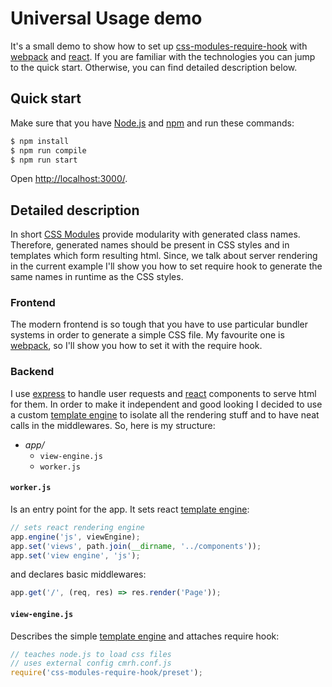 Universal Usage demo
====================

It's a small demo to show how to set up [css-modules-require-hook](https://github.com/css-modules/css-modules-require-hook/) with [webpack](https://webpack.github.io/) and [react](https://facebook.github.io/react/). If you are familiar with the technologies you can jump to the quick start. Otherwise, you can find detailed description below.


## Quick start

Make sure that you have [Node.js](https://nodejs.org/en/) and [npm](https://www.npmjs.com/) and run these commands:

```bash
$ npm install
$ npm run compile
$ npm run start
```

Open <a href="http://localhost:3000/" target="_blank">http://localhost:3000/</a>.


## Detailed description

In short [CSS Modules](https://github.com/css-modules/css-modules) provide modularity with generated class names. Therefore, generated names should be present in CSS styles and in templates which form resulting html. Since, we talk about server rendering in the current example I'll show you how to set require hook to generate the same names in runtime as the CSS styles.


### Frontend

The modern frontend is so tough that you have to use particular bundler systems in order to generate a simple CSS file. My favourite one is [webpack](https://webpack.github.io/), so I'll show you how to set it with the require hook.


### Backend

I use [express](http://expressjs.com/) to handle user requests and [react](https://facebook.github.io/react/) components to serve html for them. In order to make it independent and good looking I decided to use a custom [template engine](http://expressjs.com/en/advanced/developing-template-engines.html) to isolate all the rendering stuff and to have neat calls in the middlewares. So, here is my structure:

- *app/*
  - `view-engine.js`
  - `worker.js`

#### `worker.js`

Is an entry point for the app. It sets react [template engine](http://expressjs.com/en/advanced/developing-template-engines.html):

```javascript
// sets react rendering engine
app.engine('js', viewEngine);
app.set('views', path.join(__dirname, '../components'));
app.set('view engine', 'js');
```

and declares basic middlewares:

```javascript
app.get('/', (req, res) => res.render('Page'));
```

#### `view-engine.js`

Describes the simple [template engine](http://expressjs.com/en/advanced/developing-template-engines.html) and attaches require hook:

```javascript
// teaches node.js to load css files
// uses external config cmrh.conf.js
require('css-modules-require-hook/preset');
```
